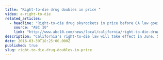 ```yaml
---
title: "Right-to-die drug doubles in price "
video: a-right-to-die
related_articles:
  - headline: "Right-to-die drug skyrockets in price before CA law goes into effect"
    source: "ABC 10"
    link: "http://www.abc10.com/news/local/california/right-to-die-drug-skyrockets-in-price-before-ca-law-goes-into-effect/99171841"
description: "California's right-to-die law will take effect in June. So Californians will have the right to die...but will they be able to afford it now that the price of the drug used in the procedure has doubled? The backstory: "
date: 2016-03-30T18:25:00.000Z
published: true
slug: right-to-die-drug-doubles-in-price
---
```


